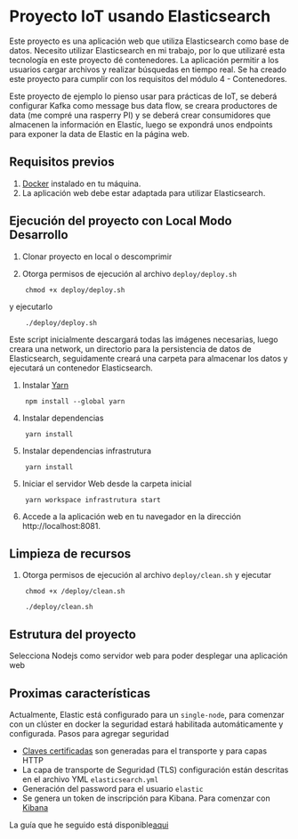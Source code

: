 # Proyecto IoT usando Elasticsearch

Este proyecto es una aplicación web que utiliza Elasticsearch como base de datos. Necesito utilizar Elasticsearch en mi trabajo, por lo que utilizaré esta tecnología en este proyecto dé contenedores. La aplicación permitir a los usuarios cargar archivos y realizar búsquedas en tiempo real. Se ha creado este proyecto para cumplir con los requisitos del módulo 4 - Contenedores.

Este proyecto de ejemplo lo pienso usar para prácticas de IoT, se deberá configurar Kafka como message bus data flow, se creara productores de data (me compré una rasperry PI) y se deberá crear consumidores que almacenen la información en Elastic, luego se expondrá unos endpoints para exponer la data de Elastic en la página web.

## Requisitos previos

1. [Docker](https://docs.docker.com/engine/install/) instalado en tu máquina.
2. La aplicación web debe estar adaptada para utilizar Elasticsearch.

## Ejecución del proyecto con Local Modo Desarrollo

1. Clonar proyecto en local o descomprimir

2. Otorga permisos de ejecución al archivo `deploy/deploy.sh` 

```
    chmod +x deploy/deploy.sh
```
y ejecutarlo
```
    ./deploy/deploy.sh
```
Este script inicialmente descargará todas las imágenes necesarias, luego creara una network, un directorio para la persistencia de datos de Elasticsearch,  seguidamente creará una carpeta para almacenar los datos y ejecutará un contenedor Elasticsearch.

1. Instalar [Yarn](https://classic.yarnpkg.com/lang/en/docs/install/#mac-stable)

```
    npm install --global yarn
```
   
4. Instalar dependencias
```
    yarn install
```

5. Instalar dependencias infrastrutura
```
    yarn install
```

5. Iniciar el servidor Web desde la carpeta inicial

```
    yarn workspace infrastrutura start 
```
6. Accede a la aplicación web en tu navegador en la dirección http://localhost:8081. 

## Limpieza de recursos

1. Otorga permisos de ejecución al archivo `deploy/clean.sh` y ejecutar

```
    chmod +x /deploy/clean.sh
    
    ./deploy/clean.sh
```

## Estrutura del proyecto

Selecciona Nodejs como servidor web para poder desplegar una aplicación web

## Proximas características

Actualmente, Elastic está configurado para un `single-node`, para comenzar con un clúster en docker la seguridad estará habilitada automáticamente y configurada. Pasos para agregar seguridad

- [Claves certificadas](https://www.elastic.co/guide/en/elasticsearch/reference/current/docker.html#elasticsearch-security-certificates) son generadas para el transporte y para capas HTTP 
- La capa de transporte de Seguridad (TLS) configuración están descritas en el archivo YML `elasticsearch.yml`
- Generación del password para el usuario `elastic`
- Se genera un token de inscripción para Kibana. Para comenzar con [Kibana](https://www.elastic.co/guide/en/kibana/8.7/docker.html)

La guía que he seguido está disponible[aqui](https://www.elastic.co/guide/en/elasticsearch/reference/current/docker.html)





